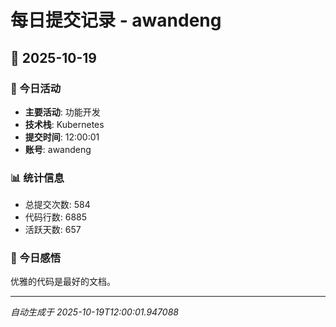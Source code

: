 # 每日提交记录 - awandeng

## 📅 2025-10-19

### 🎯 今日活动
- **主要活动**: 功能开发
- **技术栈**: Kubernetes
- **提交时间**: 12:00:01
- **账号**: awandeng

### 📊 统计信息
- 总提交次数: 584
- 代码行数: 6885
- 活跃天数: 657

### 💭 今日感悟
优雅的代码是最好的文档。

---
*自动生成于 2025-10-19T12:00:01.947088*
